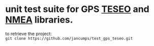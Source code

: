 # unit test suite for GPS [TESEO](https://github.com/jancumps/gps_teseo_lib) and [NMEA](https://github.com/jancumps/gps_nmea_lib) libraries.  

to retrieve the project:  
``git clone https://github.com/jancumps/test_gps_teseo.git``